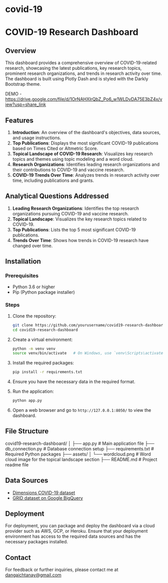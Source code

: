 # covid-19
# COVID-19 Research Dashboard

## Overview

This dashboard provides a comprehensive overview of COVID-19-related research, showcasing the latest publications, key research topics, prominent research organizations, and trends in research activity over time. The dashboard is built using Plotly Dash and is styled with the Darkly Bootstrap theme.

DEMO - https://drive.google.com/file/d/1OrNAHXIrQbZ_Po6_w1WLDvDA75E3bZ4x/view?usp=share_link

## Features

1. **Introduction**: An overview of the dashboard's objectives, data sources, and usage instructions.
2. **Top Publications**: Displays the most significant COVID-19 publications based on Times Cited or Altmetric Score.
3. **Topical Landscape of COVID-19 Research**: Visualizes key research topics and themes using topic modeling and a word cloud.
4. **Research Organizations**: Identifies leading research organizations and their contributions to COVID-19 and vaccine research.
5. **COVID-19 Trends Over Time**: Analyzes trends in research activity over time, including publications and grants.

## Analytical Questions Addressed

1. **Leading Research Organizations**: Identifies the top research organizations pursuing COVID-19 and vaccine research.
2. **Topical Landscape**: Visualizes the key research topics related to COVID-19.
3. **Top Publications**: Lists the top 5 most significant COVID-19 publications.
4. **Trends Over Time**: Shows how trends in COVID-19 research have changed over time.

## Installation

### Prerequisites

- Python 3.6 or higher
- Pip (Python package installer)

### Steps

1. Clone the repository:
    ```bash
    git clone https://github.com/yourusername/covid19-research-dashboard.git
    cd covid19-research-dashboard
    ```

2. Create a virtual environment:
    ```bash
    python -m venv venv
    source venv/bin/activate   # On Windows, use `venv\Scripts\activate`
    ```

3. Install the required packages:
    ```bash
    pip install -r requirements.txt
    ```

4. Ensure you have the necessary data in the required format.

5. Run the application:
    ```bash
    python app.py
    ```

6. Open a web browser and go to `http://127.0.0.1:8050/` to view the dashboard.

## File Structure

covid19-research-dashboard/
│
├── app.py # Main application file
├── db_connection.py # Database connection setup
├── requirements.txt # Required Python packages
├── assets/
│ └── wordcloud.png # Word cloud image for the topical landscape section
├── README.md # Project readme file


## Data Sources

- [Dimensions COVID-19 dataset](https://www.dimensions.ai/news/dimensions-is-facilitating-access-to-covid-19-research/)
- [GRID dataset on Google BigQuery](https://www.grid.ac/)

## Deployment

For deployment, you can package and deploy the dashboard via a cloud provider such as AWS, GCP, or Heroku. Ensure that your deployment environment has access to the required data sources and has the necessary packages installed.

## Contact

For feedback or further inquiries, please contact me at dangaichtanay@gmail.com
